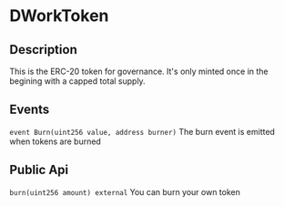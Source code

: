 # DWorkToken

## Description

This is the ERC-20 token for governance.
It's only minted once in the begining with a capped total supply.

## Events
`event Burn(uint256 value, address burner)`
 The burn event is emitted when tokens are burned


## Public Api
`burn(uint256 amount) external`
You can burn your own token